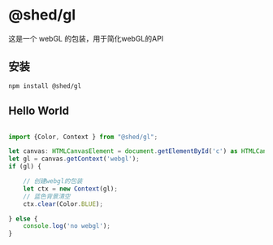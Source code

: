 # @shed/gl

这是一个 webGL 的包装，用于简化webGL的API

## 安装

```
npm install @shed/gl
```

## Hello World

```typescript

import {Color, Context } from "@shed/gl";

let canvas: HTMLCanvasElement = document.getElementById('c') as HTMLCanvasElement;
let gl = canvas.getContext('webgl');
if (gl) {

    // 创建webgl的包装
    let ctx = new Context(gl);
    // 蓝色背景清空
    ctx.clear(Color.BLUE);     

} else {
    console.log('no webgl');
}

```
